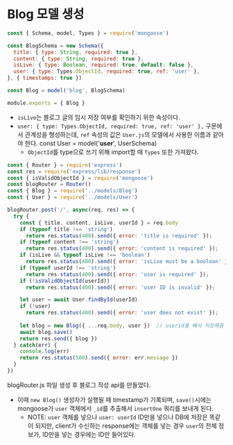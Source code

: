 # Blog 모델 생성

```js
const { Schema, model, Types } = require('mongoose')

const BlogSchema = new Schema({
  title: { type: String, required: true },
  content: { type: String, required: true },
  isLive: { type: Boolean, required: true, default: false },
  user: { type: Types.ObjectId, required: true, ref: 'user' },
}, { timestamps: true })

const Blog = model('blog', BlogSchema)

module.exports = { Blog }
```

- `isLive`는 블로그 글의 임시 저장 여부를 확인하기 위한 속성이다.
- `user: { type: Types.ObjectId, required: true, ref: 'user' },` 구문에서 관계성을 형성하는데, `ref` 속성의 값은 `User.js`의 모델에서 사용한 이름과 같아야 한다. const User = model('**user**', UserSchema)
  - `ObjectId`를 type으로 쓰기 위해 import할 때 `Types`  또한 가져왔다.



```js
const { Router } = require('express')
const res = require('express/lib/response')
const { isValidObjectId } = require('mongoose')
const blogRouter = Router()
const { Blog } = require('../models/Blog')
const { User } = require('../models/User')

blogRouter.post('/', async(req, res) => {
  try {
    const { title, content, isLive, userId } = req.body
    if (typeof title !== 'string') 
      return res.status(400).send({ error: 'title is required' });
    if (typeof content !== 'string') 
      return res.status(400).send({ error: 'content is required' });
    if (isLive && typeof isLive !== 'boolean') 
      return res.status(400).send({ error: 'isLive must be a boolean' });
    if (typeof userId !== 'string') 
      return res.status(400).send({ error: 'user is required' });
    if (!isValidObjectId(userId)) 
      return res.status(400).send({ error: 'user ID is invalid' });

    let user = await User.findById(userId)
    if (!user) 
      return res.status(400).send({ error: 'user does not exist' });
    
    let blog = new Blog({ ...req.body, user })  // userid를 빼서 저장해줌
    await blog.save()
    return res.send({ blog })
  } catch(err) {
    console.log(err)
    return res.status(500).send({ error: err.message })
  }
})
```

blogRouter.js 파일 생성 후 블로그 작성 api를 만들었다.

- 이때 `new Blog()` 생성자가 실행될 때 timestamp가 기록되며, `save()`시에는 mongoose가 `user` 객체에서 `_id`를 추출해서 `insertOne` 쿼리를 보내게 된다.
  - NOTE:  `user` 객체를 넣으나 `user: userId` ID만을 넣으나 DB에 저장은 똑같이 되지만, client가 수신하는 response에는 객체를 넣는 경우 `user`의 전체 정보가, ID만을 넣는 경우에는 ID만 들어있다.



